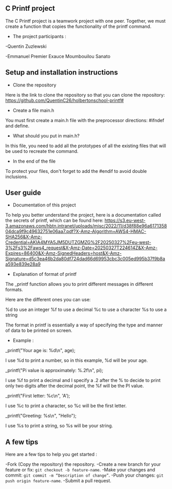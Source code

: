 ## C Printf project

The C Printf project is a teamwork project with one peer. Together, we must create a function that copies the functionality of the printf command.

* The project participants :

-Quentin Zuzlewski

-Emmanuel Premier Exauce Moumbouilou Sanato

## Setup and installation instructions

* Clone the repository

Here is the link to clone the repository so that you can clone the repository: https://github.com/QuentinC26/holbertonschool-printf#

* Create a file main.h

You must first create a main.h file with the preprocessor directions: #ifndef and define.

* What should you put in main.h?

In this file, you need to add all the prototypes of all the existing files that will be used to recreate the command.

* In the end of the file

To protect your files, don't forget to add the #endif to avoid double inclusions.

## User guide

* Documentation of this project

To help you better understand the project, here is a documentation called the secrets of printf, which can be found here: https://s3.eu-west-3.amazonaws.com/hbtn.intranet/uploads/misc/2022/11/d38f88e96a617135804dca9f9c49632751e06aa7.pdf?X-Amz-Algorithm=AWS4-HMAC-SHA256&X-Amz-Credential=AKIA4MYA5JM5DUTZGMZG%2F20250327%2Feu-west-3%2Fs3%2Faws4_request&X-Amz-Date=20250327T224614Z&X-Amz-Expires=86400&X-Amz-SignedHeaders=host&X-Amz-Signature=d5c3ea46b2da80df724dad66d69953cbc3c005ed995b37f9b8aa593e839e28a9

* Explanation of format of printf

The _printf function allows you to print different messages in different formats.

Here are the different ones you can use:

%d to use an integer
%f to use a decimal
%c to use a character
%s to use a string

The format in printf is essentially a way of specifying the type and manner of data to be printed on screen.

* Example :

_printf("Your age is: %d\n", age);

I use %d to print a number, so in this example, %d will be your age.

_printf("Pi value is approximately: %.2f\n", pi);

I use %f to print a decimal and I specify a .2 after the % to decide to print only two digits after the decimal point, the %f will be the PI value.

_printf("First letter: %c\n", 'A');

I use %c to print a character, so %c will be the first letter.

_printf("Greeting: %s\n", "Hello");

I use %s to print a string, so %s will be your string.

## A few tips

Here are a few tips to help you get started :

-Fork (Copy the repository) the repository.
-Create a new branch for your feature or fix: `git checkout -b feature-name`.
-Make your changes and commit: `git commit -m “Description of change”`.
-Push your changes: `git push origin feature-name`.
-Submit a pull request.